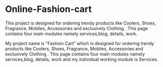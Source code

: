# Online-Fashion-cart
This project is designed for ordering trendy products like Coolers, Shoes, Fragrance, Mobiles, Accessories and exclusively Clothing . This page contains four main modules namely services,blog, details, work.

My project name is “Fashion Cart” which is designed for ordering trendy products like Coolers, Shoes, Fragrance, Mobiles, Accessories and exclusively Clothing . This page contains four main modules namely services,blog, details, work and my individual working module is Services. 

